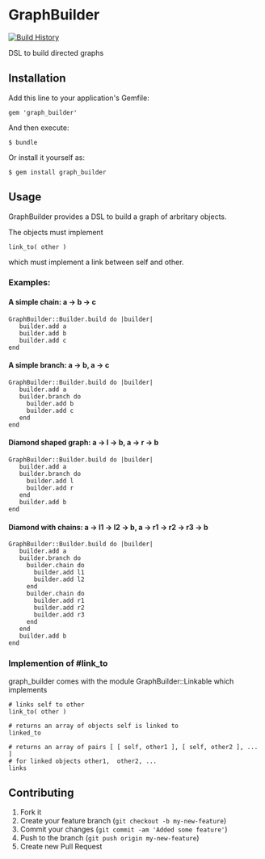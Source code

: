 # GraphBuilder

[![Build History][2]][1]

[1]: http://travis-ci.org/tracksun/graph_builder
[2]: https://secure.travis-ci.org/tracksun/graph_builder.png?branch=master


DSL to build directed graphs

## Installation

Add this line to your application's Gemfile:

    gem 'graph_builder'

And then execute:

    $ bundle

Or install it yourself as:

    $ gem install graph_builder

## Usage

GraphBuilder provides a DSL to build a graph of arbritary objects.

The objects must implement 

    link_to( other ) 

which must implement a link between self and other.


### Examples:

#### A simple chain: a &rarr; b &rarr; c

    GraphBuilder::Builder.build do |builder|
       builder.add a 
       builder.add b 
       builder.add c 
    end

#### A simple branch: a &rarr; b, a &rarr; c

    GraphBuilder::Builder.build do |builder|
       builder.add a  
       builder.branch do 
         builder.add b 
         builder.add c 
       end
    end

#### Diamond shaped graph: a &rarr; l &rarr; b,  a &rarr; r &rarr; b

    GraphBuilder::Builder.build do |builder|
       builder.add a  
       builder.branch do 
         builder.add l 
         builder.add r 
       end
       builder.add b  
    end

#### Diamond with chains: a &rarr;  l1 &rarr; l2 &rarr; b, a &rarr;  r1 &rarr; r2 &rarr; r3 &rarr; b 

    GraphBuilder::Builder.build do |builder|
       builder.add a  
       builder.branch do 
         builder.chain do 
           builder.add l1
           builder.add l2
         end
         builder.chain do 
           builder.add r1
           builder.add r2
           builder.add r3
         end
       end
       builder.add b  
    end

### Implemention of #link_to 

graph_builder comes with the module GraphBuilder::Linkable which implements

    # links self to other
    link_to( other ) 

    # returns an array of objects self is linked to
    linked_to

    # returns an array of pairs [ [ self, other1 ], [ self, other2 ], ... ]
    # for linked objects other1,  other2, ...
    links
    

## Contributing

1. Fork it
2. Create your feature branch (`git checkout -b my-new-feature`)
3. Commit your changes (`git commit -am 'Added some feature'`)
4. Push to the branch (`git push origin my-new-feature`)
5. Create new Pull Request
